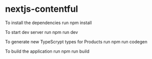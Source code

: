 # nextjs-contentful

To install the dependencies run npm install

To start dev server run npm run dev

To generate new TypeScrypt types for Products run npm run codegen

To build the application run npm run build
